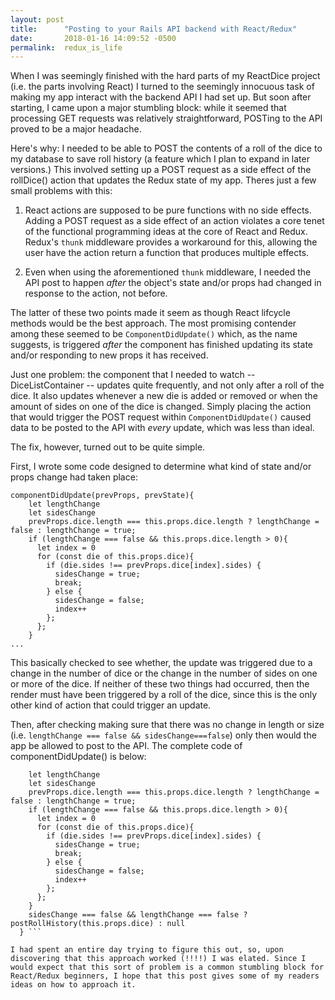 ```yaml
---
layout: post
title:      "Posting to your Rails API backend with React/Redux"
date:       2018-01-16 14:09:52 -0500
permalink:  redux_is_life
---
```



When I was seemingly finished with the hard parts of my ReactDice project (i.e. the parts involving React) I turned to the seemingly innocuous task of making my app interact with the backend API I had set up.  But soon after starting, I came upon a major stumbling block: while it seemed that processing GET requests was relatively straightforward, POSTing to the API proved to be a major headache.

Here's why:  I needed to be able to POST the contents of a roll of the dice to my database to save roll history (a feature which I plan to expand in later versions.)  This involved setting up a POST request as a side effect of the rollDice() action that updates the Redux state of my app.  Theres just a few small problems with this: 

1.  React actions are supposed to be pure functions with no side effects.  Adding a POST request as a side effect of an action violates a core tenet of the functional programming ideas at the core of React and Redux.  Redux's `thunk` middleware provides a workaround for this, allowing the user have the action return a function that produces multiple effects.

2. Even when using the aforementioned `thunk` middleware, I needed the API post to happen *after* the object's state and/or props had changed in response to the action, not before.  

The latter of these two points made it seem as though React lifcycle methods would be the best approach.  The most promising contender among these seemed to be `ComponentDidUpdate()` which, as the name suggests, is triggered *after* the component has finished updating its state and/or responding to new props it has received.  

Just one problem: the component that I needed to watch -- DiceListContainer -- updates quite frequently, and not only after a roll of the dice.  It also updates whenever a new die is added or removed or when the amount of sides on one of the dice is changed.  Simply placing the action that would trigger the POST request within `ComponentDidUpdate()` caused data to be posted to the API with *every* update, which was less than ideal.

The fix, however, turned out to be quite simple. 

First, I wrote some code designed to determine what kind of state and/or props change had taken place:

```
componentDidUpdate(prevProps, prevState){
    let lengthChange
    let sidesChange
    prevProps.dice.length === this.props.dice.length ? lengthChange = false : lengthChange = true;
    if (lengthChange === false && this.props.dice.length > 0){
      let index = 0
      for (const die of this.props.dice){
        if (die.sides !== prevProps.dice[index].sides) {
          sidesChange = true;
          break;
        } else {
          sidesChange = false;
          index++
        };
      };
    }
...
```

This basically checked to see whether, the update was triggered due to a change in the number of dice or the change in the number of sides on one or more of the dice.  If neither of these two things had occurred, then the render must have been triggered by a roll of the dice, since this is the only other kind of action that could trigger an update.

Then, after checking making sure that there was no change in length or size (i.e. `lengthChange === false && sidesChange===false`) only then would the app be allowed to post to the API.  The complete code of componentDidUpdate() is below:

``` componentDidUpdate(prevProps, prevState){
    let lengthChange
    let sidesChange
    prevProps.dice.length === this.props.dice.length ? lengthChange = false : lengthChange = true;
    if (lengthChange === false && this.props.dice.length > 0){
      let index = 0
      for (const die of this.props.dice){
        if (die.sides !== prevProps.dice[index].sides) {
          sidesChange = true;
          break;
        } else {
          sidesChange = false;
          index++
        };
      };
    }
    sidesChange === false && lengthChange === false ? postRollHistory(this.props.dice) : null
  }	```
	
I had spent an entire day trying to figure this out, so, upon discovering that this approach worked (!!!!) I was elated. Since I would expect that this sort of problem is a common stumbling block for React/Redux beginners, I hope that this post gives some of my readers ideas on how to approach it.  



